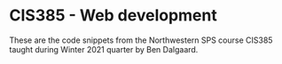 # CIS385 - Web development

These are the code snippets from the Northwestern SPS course CIS385 taught during Winter 2021 quarter by Ben Dalgaard.
